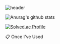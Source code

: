![header](https://capsule-render.vercel.app/api?type=wave&color=auto&height=300&section=header&text=welcome%20&fontSize=90)

![Anurag's github stats](https://github-readme-stats.vercel.app/api?username=thegr8od&show_icons=true&theme=tokyonight)

[![Solved.ac Profile](http://mazassumnida.wtf/api/v2/generate_badge?boj=zzjoon)](https://solved.ac/zzjoon/)

📋 Once I've Used

      


